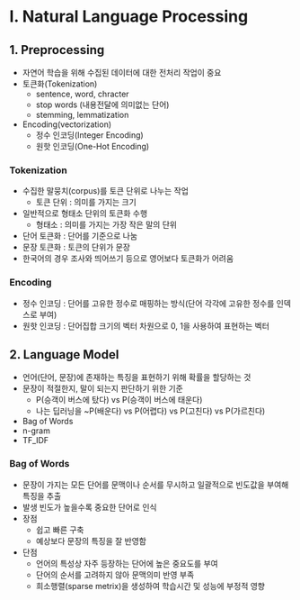 # I. Natural Language Processing
## 1. Preprocessing
- 자연어 학습을 위해 수집된 데이터에 대한 전처리 작업이 중요
- 토큰화(Tokenization)
  - sentence, word, chracter
  - stop words (내용전달에 의미없는 단어)
  - stemming, lemmatization
- Encoding(vectorization)
  - 정수 인코딩(Integer Encoding)
  - 원핫 인코딩(One-Hot Encoding)

### Tokenization
- 수집한 말뭉치(corpus)를 토큰 단위로 나누는 작업
  - 토큰 단위 : 의미를 가지는 크기
- 일반적으로 형태소 단위의 토큰화 수행
  - 형태소 : 의미를 가지는 가장 작은 말의 단위
- 단어 토큰화 : 단어를 기준으로 나눔
- 문장 토큰화 : 토큰의 단위가 문장
- 한국어의 경우 조사와 띄어쓰기 등으로 영어보다 토큰화가 어려움

### Encoding
- 정수 인코딩 : 단어를 고유한 정수로 매핑하는 방식(단어 각각에 고유한 정수를 인덱스로 부여)
- 원핫 인코딩 : 단어집합 크기의 벡터 차원으로 0, 1을 사용하여 표현하는 벡터

## 2. Language Model
- 언어(단어, 문장)에 존재하는 특징을 표현하기 위해 확률을 할당하는 것
- 문장이 적절한지, 말이 되는지 판단하기 위한 기준
  - P(승객이 버스에 탔다) vs P(승객이 버스에 태운다)
  - 나는 딥러닝을 ~P(배운다) vs P(어렵다) vs P(고친다) vs P(가르친다)
- Bag of Words
- n-gram
- TF_IDF

### Bag of Words
- 문장이 가지는 모든 단어를 문맥이나 순서를 무시하고 일괄적으로 빈도값을 부여해 특징을 추출
- 발생 빈도가 높을수록 중요한 단어로 인식
- 장점
  - 쉽고 빠른 구축
  - 예상보다 문장의 특징을 잘 반영함
- 단점
  - 언어의 특성상 자주 등장하는 단어에 높은 중요도를 부여
  - 단어의 순서를 고려하지 않아 문맥의미 반영 부족
  - 희소행렬(sparse metrix)을 생성하여 학습시간 및 성능에 부정적 영향